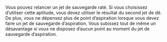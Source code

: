 ﻿---
id: class_mighty_fr.md#indomptable
name: Indomptable
---
Vous pouvez relancer un jet de sauvegarde raté. Si vous choisissez d’utiliser cette aptitude, vous devez utiliser le résultat du second jet de dé. De plus, vous ne dépensez plus de point d’aspiration lorsque vous devez faire un jet de sauvegarde d’aspiration. Vous subissez tout de même un désavantage si vous ne disposez d’aucun point au moment du jet de sauvegarde d’aspiration.

